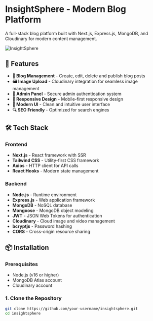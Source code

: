# InsightSphere - Modern Blog Platform

A full-stack blog platform built with Next.js, Express.js, MongoDB, and Cloudinary for modern content management.

![InsightSphere](https://via.placeholder.com/800x400/3B82F6/FFFFFF?text=InsightSphere+Blog+Platform)

## 🚀 Features

- **📝 Blog Management** - Create, edit, delete and publish blog posts
- **🖼️ Image Upload** - Cloudinary integration for seamless image management
- **👤 Admin Panel** - Secure admin authentication system
- **📱 Responsive Design** - Mobile-first responsive design
- **🎨 Modern UI** - Clean and intuitive user interface
- **🔍 SEO Friendly** - Optimized for search engines

## 🛠️ Tech Stack

### Frontend
- **Next.js** - React framework with SSR
- **Tailwind CSS** - Utility-first CSS framework
- **Axios** - HTTP client for API calls
- **React Hooks** - Modern state management

### Backend
- **Node.js** - Runtime environment
- **Express.js** - Web application framework
- **MongoDB** - NoSQL database
- **Mongoose** - MongoDB object modeling
- **JWT** - JSON Web Tokens for authentication
- **Cloudinary** - Cloud image and video management
- **bcryptjs** - Password hashing
- **CORS** - Cross-origin resource sharing

## 📦 Installation

### Prerequisites
- Node.js (v16 or higher)
- MongoDB Atlas account
- Cloudinary account

### 1. Clone the Repository
```bash
git clone https://github.com/your-username/insightsphere.git
cd insightsphere